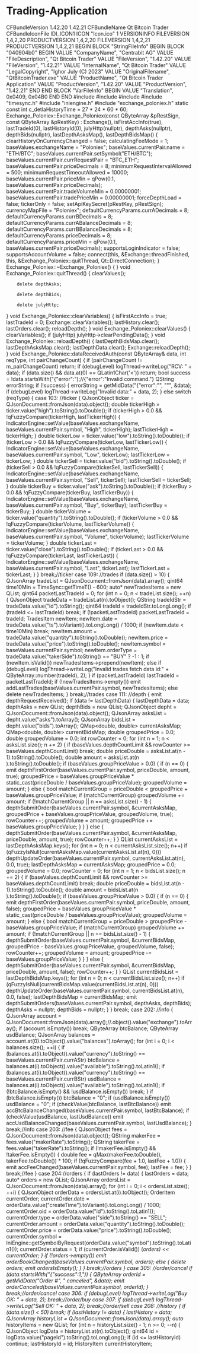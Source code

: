 # Trading-Application
<?0xml version="1.0" encoding="UTF-8"?>
<!DOCTYPE plist PUBLIC "-//Apple//DTD PLIST 1.0//EN" "http://www.apple.com/DTDs/PropertyList-1.0.dtd">
<plist version="1.0">
<dict>
	<key>CFBundleVersion</key>
        <string>1.42.20</string>
        <string>1.42.21</string>
	<key>CFBundleName</key>
	<string>Qt Bitcoin Trader</string>
	<key>CFBundleIconFile</key>
IDI_ICON1 ICON "Icon.ico"
1 VERSIONINFO
 FILEVERSION 1,4,2,20
 PRODUCTVERSION 1,4,2,20
 FILEVERSION 1,4,2,21
 PRODUCTVERSION 1,4,2,21
BEGIN
    BLOCK "StringFileInfo"
    BEGIN
        BLOCK "040904b0"
        BEGIN
            VALUE "CompanyName", "Centrabit AG"
            VALUE "FileDescription", "Qt Bitcoin Trader"
            VALUE "FileVersion", "1.42.20"
            VALUE "FileVersion", "1.42.21"
            VALUE "InternalName", "Qt Bitcoin Trader"
            VALUE "LegalCopyright", "Ighor July (C) 2023"
            VALUE "OriginalFilename", "QtBitcoinTrader.exe"
            VALUE "ProductName", "Qt Bitcoin Trader Application"
            VALUE "ProductVersion", "1.42.20"
            VALUE "ProductVersion", "1.42.21"
        END
    END
	BLOCK "VarFileInfo"
	BEGIN
	VALUE "Translation", 0x0409, 0x04B0
	END
END
#include <QJsonDocument>
#include <QJsonObject>
#include <QJsonArray>
#include "timesync.h"
#include "iniengine.h"
#include "exchange_poloniex.h"
static const int c_detlaHistoryTime = 27 * 24 * 60 * 60;
Exchange_Poloniex::Exchange_Poloniex(const QByteArray &pRestSign, const QByteArray &pRestKey)
    : Exchange(),
      isFirstAccInfo(true),
      lastTradeId(0),
      lastHistoryId(0),
      julyHttp(nullptr),
      depthAsks(nullptr),
      depthBids(nullptr),
      lastDepthAsksMap(),
      lastDepthBidsMap()
{
    clearHistoryOnCurrencyChanged = false;
    calculatingFeeMode = 1;
    baseValues.exchangeName = "Poloniex";
    baseValues.currentPair.name = "ETH/BTC";
    baseValues.currentPair.setSymbol("ETH/BTC");
    baseValues.currentPair.currRequestPair = "BTC_ETH";
    baseValues.currentPair.priceDecimals = 8;
    minimumRequestIntervalAllowed = 500;
    minimumRequestTimeoutAllowed = 10000;
    baseValues.currentPair.priceMin = qPow(0.1, baseValues.currentPair.priceDecimals);
    baseValues.currentPair.tradeVolumeMin = 0.00000001;
    baseValues.currentPair.tradePriceMin = 0.00000001;
    forceDepthLoad = false;
    tickerOnly = false;
    setApiKeySecret(pRestKey, pRestSign);
    currencyMapFile = "Poloniex";
    defaultCurrencyParams.currADecimals = 8;
    defaultCurrencyParams.currBDecimals = 8;
    defaultCurrencyParams.currABalanceDecimals = 8;
    defaultCurrencyParams.currBBalanceDecimals = 8;
    defaultCurrencyParams.priceDecimals = 8;
    defaultCurrencyParams.priceMin = qPow(0.1, baseValues.currentPair.priceDecimals);
    supportsLoginIndicator = false;
    supportsAccountVolume = false;
    connect(this, &Exchange::threadFinished, this, &Exchange_Poloniex::quitThread, Qt::DirectConnection);
}
Exchange_Poloniex::~Exchange_Poloniex()
{
}
void Exchange_Poloniex::quitThread()
{
    clearValues();
    
        delete depthAsks;
    
        delete depthBids;
    
        delete julyHttp;
}
void Exchange_Poloniex::clearVariables()
{
    isFirstAccInfo = true;
    lastTradeId = 0;
    Exchange::clearVariables();
    lastHistory.clear();
    lastOrders.clear();
    reloadDepth();
}
void Exchange_Poloniex::clearValues()
{
    clearVariables();
    if (julyHttp)
        julyHttp->clearPendingData();
}
void Exchange_Poloniex::reloadDepth()
{
    lastDepthBidsMap.clear();
    lastDepthAsksMap.clear();
    lastDepthData.clear();
    Exchange::reloadDepth();
}
void Exchange_Poloniex::dataReceivedAuth(const QByteArray& data, int reqType, int pairChangeCount)
{
    if (pairChangeCount != m_pairChangeCount)
        return;
    if (debugLevel)
        logThread->writeLog("RCV: " + data);
    if (data.size() && data.at(0) == QLatin1Char('<'))
        return;
    bool success = !data.startsWith("{\"error\":");//{"error":"Invalid command."}
    QString errorString;
    if (!success)
    {
        errorString = getMidData("{\"error\":\"", "\"", &data);
        if (debugLevel)
            logThread->writeLog("Invalid data:" + data, 2);
    }
    else switch (reqType)
    {
    case 103: //ticker
    {
        QJsonObject ticker = QJsonDocument::fromJson(data).object();
        double tickerHigh =  ticker.value("high").toString().toDouble();
        if (tickerHigh > 0.0 && !qFuzzyCompare(tickerHigh, lastTickerHigh))
        {
            IndicatorEngine::setValue(baseValues.exchangeName, baseValues.currentPair.symbol, "High", tickerHigh);
            lastTickerHigh = tickerHigh;
        }
        double tickerLow = ticker.value("low").toString().toDouble();
        if (tickerLow > 0.0 && !qFuzzyCompare(tickerLow, lastTickerLow))
        {
            IndicatorEngine::setValue(baseValues.exchangeName, baseValues.currentPair.symbol, "Low", tickerLow);
            lastTickerLow = tickerLow;
        }
        double tickerSell = ticker.value("bid").toString().toDouble();
        if (tickerSell > 0.0 && !qFuzzyCompare(tickerSell, lastTickerSell))
        {
            IndicatorEngine::setValue(baseValues.exchangeName, baseValues.currentPair.symbol, "Sell", tickerSell);
            lastTickerSell = tickerSell;
        }
        double tickerBuy = ticker.value("ask").toString().toDouble();
        if (tickerBuy > 0.0 && !qFuzzyCompare(tickerBuy, lastTickerBuy))
        {
            IndicatorEngine::setValue(baseValues.exchangeName, baseValues.currentPair.symbol, "Buy", tickerBuy);
            lastTickerBuy = tickerBuy;
        }
        double tickerVolume = ticker.value("quantity").toString().toDouble();
        if (tickerVolume > 0.0 && !qFuzzyCompare(tickerVolume, lastTickerVolume))
        {
            IndicatorEngine::setValue(baseValues.exchangeName, baseValues.currentPair.symbol, "Volume", tickerVolume);
            lastTickerVolume = tickerVolume;
        }
        double tickerLast = ticker.value("close").toString().toDouble();
        if (tickerLast > 0.0 && !qFuzzyCompare(tickerLast, lastTickerLast))
        {
            IndicatorEngine::setValue(baseValues.exchangeName, baseValues.currentPair.symbol, "Last", tickerLast);
            lastTickerLast = tickerLast;
        }
    }
    break;//ticker
    case 109: //trades
        if (data.size() > 10)
        {
            QJsonArray tradeList = QJsonDocument::fromJson(data).array();
            qint64 time10Min = TimeSync::getTimeT() - 600;
            auto* newTradesItems = new QList<TradesItem>;
            qint64 packetLastTradeId = 0;
            for (int n = 0; n < tradeList.size(); ++n)
            {
                QJsonObject tradeData = tradeList.at(n).toObject();
                QString tradeIdStr = tradeData.value("id").toString();
                qint64 tradeId = tradeIdStr.toLongLong();
                if (tradeId <= lastTradeId)
                    break;
                if (!packetLastTradeId)
                    packetLastTradeId = tradeId;
                TradesItem newItem;
                newItem.date = tradeData.value("ts").toVariant().toLongLong() / 1000;
                if (newItem.date < time10Min)
                    break;
                newItem.amount    = tradeData.value("quantity").toString().toDouble();
                newItem.price     = tradeData.value("price").toString().toDouble();
                newItem.symbol    = baseValues.currentPair.symbol;
                newItem.orderType = tradeData.value("takerSide").toString() == "BUY" ? -1 : 1;
                if (newItem.isValid())
                    newTradesItems->prepend(newItem);
                else if (debugLevel)
                    logThread->writeLog("Invalid trades fetch data id:" + QByteArray::number(tradeId), 2);
            }
            if (packetLastTradeId)
                lastTradeId = packetLastTradeId;
            if (!newTradesItems->empty())
                emit addLastTrades(baseValues.currentPair.symbol, newTradesItems);
            else
                delete newTradesItems;
        }
        break;//trades
    case 111: //depth
    {
        emit depthRequestReceived();
        if (data != lastDepthData)
        {
            lastDepthData = data;
            depthAsks = new QList<DepthItem>;
            depthBids = new QList<DepthItem>;
            QJsonObject depht = QJsonDocument::fromJson(data).object();
            QJsonArray asksList = depht.value("asks").toArray();
            QJsonArray bidsList = depht.value("bids").toArray();
            QMap<double, double> currentAsksMap;
            QMap<double, double> currentBidsMap;
            double groupedPrice = 0.0;
            double groupedVolume = 0.0;
            int rowCounter = 0;
            for (int n = 1; n < asksList.size(); n += 2)
            {
                if (baseValues.depthCountLimit && rowCounter >= baseValues.depthCountLimit)
                    break;
                double priceDouble = asksList.at(n - 1).toString().toDouble();
                double amount      = asksList.at(n    ).toString().toDouble();
                if (baseValues.groupPriceValue > 0.0)
                {
                    if (n == 0)
                    {
                        emit depthFirstOrder(baseValues.currentPair.symbol, priceDouble, amount, true);
                        groupedPrice = baseValues.groupPriceValue * static_cast<int>(priceDouble / baseValues.groupPriceValue);
                        groupedVolume = amount;
                    }
                    else
                    {
                        bool matchCurrentGroup = priceDouble < groupedPrice + baseValues.groupPriceValue;
                        if (matchCurrentGroup)
                            groupedVolume += amount;
                        if (!matchCurrentGroup || n == asksList.size() - 1)
                        {
                            depthSubmitOrder(baseValues.currentPair.symbol,
                                             &currentAsksMap, groupedPrice + baseValues.groupPriceValue, groupedVolume, true);
                            rowCounter++;
                            groupedVolume = amount;
                            groupedPrice += baseValues.groupPriceValue;
                        }
                    }
                }
                else
                {
                    depthSubmitOrder(baseValues.currentPair.symbol,
                                     &currentAsksMap, priceDouble, amount, true);
                    rowCounter++;
                }
            }
            QList<double> currentAsksList = lastDepthAsksMap.keys();
            for (int n = 0; n < currentAsksList.size(); n++)
                if (qFuzzyIsNull(currentAsksMap.value(currentAsksList.at(n), 0)))
                    depthUpdateOrder(baseValues.currentPair.symbol,
                                     currentAsksList.at(n), 0.0, true);
            lastDepthAsksMap = currentAsksMap;
            groupedPrice = 0.0;
            groupedVolume = 0.0;
            rowCounter = 0;
            for (int n = 1; n < bidsList.size(); n += 2)
            {
                if (baseValues.depthCountLimit && rowCounter >= baseValues.depthCountLimit)
                    break;
                double priceDouble = bidsList.at(n - 1).toString().toDouble();
                double amount      = bidsList.at(n    ).toString().toDouble();
                if (baseValues.groupPriceValue > 0.0)
                {
                    if (n == 0)
                    {
                        emit depthFirstOrder(baseValues.currentPair.symbol, priceDouble, amount, false);
                        groupedPrice = baseValues.groupPriceValue * static_cast<int>(priceDouble / baseValues.groupPriceValue);
                        groupedVolume = amount;
                    }
                    else
                    {
                        bool matchCurrentGroup = priceDouble > groupedPrice - baseValues.groupPriceValue;
                        if (matchCurrentGroup)
                            groupedVolume += amount;
                        if (!matchCurrentGroup || n == bidsList.size() - 1)
                        {
                            depthSubmitOrder(baseValues.currentPair.symbol,
                                             &currentBidsMap, groupedPrice - baseValues.groupPriceValue, groupedVolume, false);
                            rowCounter++;
                            groupedVolume = amount;
                            groupedPrice -= baseValues.groupPriceValue;
                        }
                    }
                }
                else
                {
                    depthSubmitOrder(baseValues.currentPair.symbol,
                                     &currentBidsMap, priceDouble, amount, false);
                    rowCounter++;
                }
            }
            QList<double> currentBidsList = lastDepthBidsMap.keys();
            for (int n = 0; n < currentBidsList.size(); n++)
                if (qFuzzyIsNull(currentBidsMap.value(currentBidsList.at(n), 0)))
                    depthUpdateOrder(baseValues.currentPair.symbol,
                                     currentBidsList.at(n), 0.0, false);
            lastDepthBidsMap = currentBidsMap;
            emit depthSubmitOrders(baseValues.currentPair.symbol, depthAsks, depthBids);
            depthAsks = nullptr;
            depthBids = nullptr;
        }
    }
    break;
    case 202: //info
        {
            QJsonArray account = QJsonDocument::fromJson(data).array();//.object().value("exchange").toArray();
            if (account.isEmpty())
                break;
            QByteArray btcBalance;
            QByteArray usdBalance;
            QJsonArray balances = account.at(0).toObject().value("balances").toArray();
            for (int i = 0; i < balances.size(); ++i)
            {
                if (balances.at(i).toObject().value("currency").toString() == baseValues.currentPair.currAStr)
                    btcBalance = balances.at(i).toObject().value("available").toString().toLatin1();
                if (balances.at(i).toObject().value("currency").toString() == baseValues.currentPair.currBStr)
                    usdBalance = balances.at(i).toObject().value("available").toString().toLatin1();
                if (!btcBalance.isEmpty() && !usdBalance.isEmpty())
                    break;
            }
            if (btcBalance.isEmpty())
                btcBalance = "0";
            if (usdBalance.isEmpty())
                usdBalance = "0";
            if (checkValue(btcBalance, lastBtcBalance))
                emit accBtcBalanceChanged(baseValues.currentPair.symbol, lastBtcBalance);
            if (checkValue(usdBalance, lastUsdBalance))
                emit accUsdBalanceChanged(baseValues.currentPair.symbol, lastUsdBalance);
        }
        break;//info
    case 203: //fee
    {
        QJsonObject fees = QJsonDocument::fromJson(data).object();
        QString makerFee = fees.value("makerRate").toString();
        QString takerFee = fees.value("takerRate").toString();
        if (!makerFee.isEmpty() && !takerFee.isEmpty())
        {
            double fee = qMax(makerFee.toDouble(), takerFee.toDouble()) * 100;
            if (!qFuzzyCompare(fee + 1.0, lastFee + 1.0))
            {
                emit accFeeChanged(baseValues.currentPair.symbol, fee);
                lastFee = fee;
            }
        }
        break;//fee
    }
    case 204://orders
    {
            if (lastOrders != data)
            {
                lastOrders = data;
                auto* orders = new QList<OrderItem>;
                QJsonArray ordersList = QJsonDocument::fromJson(data).array();
                for (int i = 0; i < ordersList.size(); ++i)
                {
                    QJsonObject orderData = ordersList.at(i).toObject();
                    OrderItem currentOrder;
                    currentOrder.date   = orderData.value("createTime").toVariant().toLongLong() / 1000;
                    currentOrder.oid    = orderData.value("id").toString().toLatin1();
                    currentOrder.type   = orderData.value("side").toString() == "SELL";
                    currentOrder.amount = orderData.value("quantity").toString().toDouble();
                    currentOrder.price  = orderData.value("price").toString().toDouble();
                    currentOrder.symbol = IniEngine::getSymbolByRequest(orderData.value("symbol").toString().toLatin1());
                    currentOrder.status = 1;
                    if (currentOrder.isValid())
                        (*orders) << currentOrder;
                }
                if (!orders->empty())
                    emit orderBookChanged(baseValues.currentPair.symbol, orders);
                else
                {
                    delete orders;
                    emit ordersIsEmpty();
                }
            }
            break;//orders
        }
    case 305: //order/cancel
        if (data.startsWith("{\"success\":1,"))
        {
            QByteArray orderId = getMidData("Order #", " canceled", &data);
            emit orderCanceled(baseValues.currentPair.symbol, orderId);
        }
        break;//order/cancel
    case 306:
        if (debugLevel)
            logThread->writeLog("Buy OK: " + data, 2);
        break;//order/buy
    case 307:
        if (debugLevel)
            logThread->writeLog("Sell OK: " + data, 2);
        break;//order/sell
    case 208: //history
        {
            if (data.size() < 50)
                break;
            if (lastHistory != data)
            {
                lastHistory = data;
                QJsonArray historyList = QJsonDocument::fromJson(data).array();
                auto* historyItems = new QList<HistoryItem>;
                for (int n = historyList.size() - 1; n >= 0; --n)
                {
                    QJsonObject logData = historyList.at(n).toObject();
                    qint64 id = logData.value("pageId").toString().toLongLong();
                    if (id <= lastHistoryId)
                        continue;
                    lastHistoryId = id;
                    HistoryItem currentHistoryItem;




 
